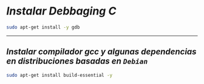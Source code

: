 <!-- Autor: Daniel Benjamin Perez Morales -->
<!-- GitHub: https://github.com/D4nitrix13 -->
<!-- GitLab: https://gitlab.com/D4nitrix13 -->
<!-- Correo electrónico: danielperezdev@proton.me -->

# ***Instalar Debbaging C***

```bash
sudo apt-get install -y gdb
```

---

## ***Instalar compilador gcc y algunas dependencias en distribuciones basadas en `Debian`***

```bash
sudo apt-get install build-essential -y
```
